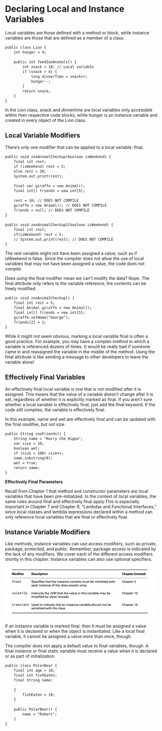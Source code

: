 # Declaring Local and Instance Variables

Local variables are those defined with a method or block, while instance variables are those that are defined as a
member of a class.

    public class Lion {
        int hunger = 4;

        public int feedZooAnimals() {
            int snack = 10; // Local variable
            if (snack > 4) {
                long dinnerTime = snack++;
                hunger--;
            }
            return snack;
        }
    }

In the Lion class, snack and dinnertime are local variables only accessible within their respective code blocks, while
hunger is an instance variable and created in every object of the Lion class.

## Local Variable Modifiers

There’s only one modifier that can be applied to a local variable: final.

    public void zooAnimalCheckup(boolean isWeekend) {
        final int rest;
        if (isWeekend) rest = 5;
        else rest = 20;
        System.out.print(rest);

        final var giraffe = new Animal();
        final int[] friends = new int[5];

        rest = 10; // DOES NOT COMPILE
        giraffe = new Animal(); // DOES NOT COMPILE
        friends = null; // DOES NOT COMPILE
    }

    public void zooAnimalCheckup2(boolean isWeekend) {
        final int rest;
        if(isWeekend) rest = 5;
        // System.out.print(rest); // DOES NOT COMPILE
    }

The rest variable might not have been assigned a value, such as if isWeekend is false. Since the compiler does not allow
the use of local variables that may not have been assigned a value, the code does not compile.

Does using the final modifier mean we can’t modify the data? Nope. The final attribute only refers to the variable
reference; the contents can be freely modified.

    public void zooAnimalCheckup() {
        final int rest = 5;
        final Animal giraffe = new Animal();
        final int[] friends = new int[5];
        giraffe.setName("George");
        friends[2] = 2;
    }

While it might not seem obvious, marking a local variable final is often a good practice. For example, you may have a
complex method in which a variable is referenced dozens of times. It would be really bad if someone came in and
reassigned the variable in the middle of the method. Using the final attribute is like sending a message to other
developers to leave the variable alone!

## Effectively Final Variables

An effectively final local variable is one that is not modified after it is assigned. This means that the value of a
variable doesn’t change after it is set, regardless of whether it is explicitly marked as final. If you aren’t sure
whether a local variable is effectively final, just add the final keyword. If the code still compiles, the variable is
effectively final.

In this example, name and wet are effectively final and can be updated with the final modifier, but not size.

    public String zooFriends() {
        String name = "Harry the Hippo";
        var size = 10;
        boolean wet;
        if (size > 100) size++;
        name.substring(0);
        wet = true;
        return name;
    }

**Effectively Final Parameters**

Recall from Chapter 1 that method and constructor parameters are local variables that have been pre-initialized. In the
context of local variables, the same rules around final and effectively final apply.This is especially important in
Chapter 7 and Chapter 8, “Lambdas and Functional Interfaces,” since local classes and lambda expressions declared within
a method can only reference local variables that are final or effectively final.

## Instance Variable Modifiers

Like methods, instance variables can use access modifiers, such as private, package, protected, and public. Remember,
package access is indicated by the lack of any modifiers. We cover each of the different access modifiers shortly in
this chapter. Instance variables can also use optional specifiers.

![](declaring_local_and_instance_variables/optional-scecifiers-for-instance-variables.png)

If an instance variable is marked final, then it must be assigned a value when it is declared or when the object is
instantiated. Like a local final variable, it cannot be assigned a value more than once, though.

The compiler does not apply a default value to final variables, though. A final instance or final static variable must
receive a value when it is declared or as part of initialization.

    public class PolarBear {
        final int age = 10;
        final int fishEaten;
        final String name;
    
        {
            fishEaten = 10;
        }
    
        public PolarBear() {
            name = "Robert";
        }
    }
